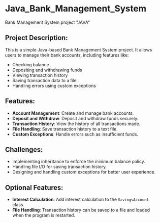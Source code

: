 # Java_Bank_Management_System
Bank Management System project "JAVA"

## Project Description:
This is a simple Java-based Bank Management System project. It allows users to manage their bank accounts, including features like:
- Checking balance
- Depositing and withdrawing funds
- Viewing transaction history
- Saving transaction data to a file
- Handling errors using custom exceptions

## Features:
- **Account Management**: Create and manage bank accounts.
- **Deposit and Withdraw**: Deposit and withdraw funds securely.
- **Transaction History**: View the history of all transactions made.
- **File Handling**: Save transaction history to a text file.
- **Custom Exceptions**: Handle errors such as insufficient funds.


## Challenges:
- Implementing inheritance to enforce the minimum balance policy.
- Handling file I/O for saving transaction history.
- Designing and handling custom exceptions for better user experience.

## Optional Features:
- **Interest Calculation**: Add interest calculation to the `SavingsAccount` class.
- **File Handling**: Transaction history can be saved to a file and loaded when the program is restarted.
